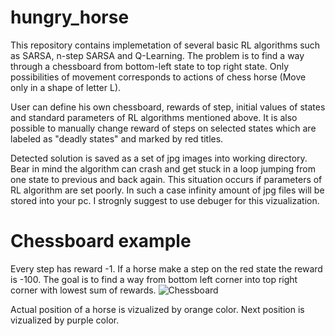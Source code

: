 # hungry_horse

This repository contains implemetation of several basic RL algorithms such as SARSA, n-step SARSA and Q-Learning. 
The problem is to find a way through a chessboard from bottom-left state to top right state. Only possibilities of movement corresponds to actions of chess horse (Move only in a shape of letter L).

User can define his own chessboard, rewards of step, initial values of states and standard parameters of RL algorithms mentioned above. It is also possible to manually change reward of steps on selected states which are labeled as "deadly states" and marked by red titles.

Detected solution is saved as a set of jpg images into working directory. Bear in mind the algorithm can crash and get stuck in a loop jumping from one state to previous and back again. This situation occurs if parameters of RL algorithm are set poorly. In such a case infinity amount of jpg files will be stored into your pc. I strognly suggest to use debuger for this vizualization.

# Chessboard example
Every step has reward -1. If a horse make a step on the red state the reward is -100. The goal is to find a way from bottom left corner into top right corner with lowest sum of rewards.
![Chessboard](https://github.com/user-attachments/assets/c45374cf-a35e-4463-bf88-166c5a63217a)

Actual position of a horse is vizualized by orange color. Next position is vizualized by purple color.
